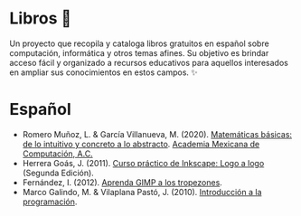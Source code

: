# Libros 📘

Un proyecto que recopila y cataloga libros gratuitos en español sobre computación, informática y otros temas afines. Su objetivo es brindar acceso fácil y organizado a recursos educativos para aquellos interesados en ampliar sus conocimientos en estos campos. ✨

# Español

* Romero Muñoz, L. & García Villanueva, M. (2020). 
[Matemáticas básicas: de lo intuitivo y concreto a lo abstracto](https://membresias.amexcomp.mx/media/publicaciones/matematicas-basicas-2020.pdf). 
[Academia Mexicana de Computación, A.C.](https://membresias.amexcomp.mx/publications/list-books/)
* Herrera Goás, J. (2011). 
[Curso práctico de Inkscape: Logo a logo](https://openlibra.com/en/book/inkscape-logo-a-logo)
(Segunda Edición).
* Fernández, I. (2012). 
[Aprenda GIMP a los tropezones](https://openlibra.com/en/book/aprenda-gimp-a-los-tropezones). 
* Marco Galindo, M. & Vilaplana Pastó, J. (2010).
[Introducción a la programación](https://openlibra.com/en/book/introduccion-a-la-programacion).